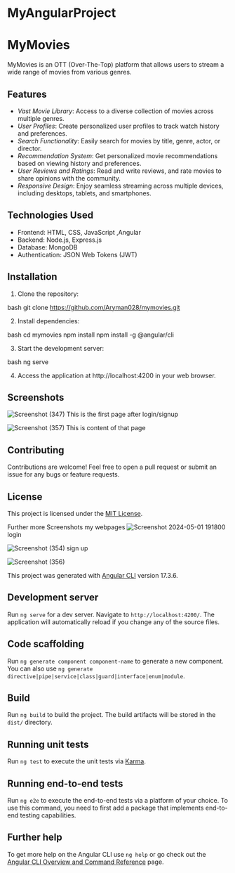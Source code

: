 # MyAngularProject

# MyMovies

MyMovies is an OTT (Over-The-Top) platform that allows users to stream a wide range of movies from various genres.

## Features

- *Vast Movie Library*: Access to a diverse collection of movies across multiple genres.
- *User Profiles*: Create personalized user profiles to track watch history and preferences.
- *Search Functionality*: Easily search for movies by title, genre, actor, or director.
- *Recommendation System*: Get personalized movie recommendations based on viewing history and preferences.
- *User Reviews and Ratings*: Read and write reviews, and rate movies to share opinions with the community.
- *Responsive Design*: Enjoy seamless streaming across multiple devices, including desktops, tablets, and smartphones.

## Technologies Used

- Frontend: HTML, CSS, JavaScript ,Angular
- Backend: Node.js, Express.js
- Database: MongoDB
- Authentication: JSON Web Tokens (JWT)

## Installation

1. Clone the repository:

bash
git clone https://github.com/Aryman028/mymovies.git


2. Install dependencies:

bash
cd mymovies
npm install
npm install -g @angular/cli


3. Start the development server:

bash
ng serve


4. Access the application at http://localhost:4200 in your web browser.

## Screenshots

![Screenshot (347)](https://github.com/Aryaman028/FrontEnd-Project/assets/114793920/8aeb8c9b-6cc2-4c4b-844d-239fd045ef49) 
This is the first page after login/signup

![Screenshot (357)](https://github.com/Aryaman028/FrontEnd-Project/assets/114793920/2b56907d-058f-4c16-9be8-c45f0e7d8270)
This is content of that page

## Contributing

Contributions are welcome! Feel free to open a pull request or submit an issue for any bugs or feature requests.

## License

This project is licensed under the [MIT License](LICENSE).

Further more Screenshots my webpages
![Screenshot 2024-05-01 191800](https://github.com/Aryaman028/FrontEnd-Project/assets/114793920/1bd371a7-ad61-4a35-bc10-c82658f17d81) login

![Screenshot (354)](https://github.com/Aryaman028/FrontEnd-Project/assets/114793920/e5907a16-f3f9-4c92-a8a4-b1fafd50ffad) sign up

![Screenshot (356)](https://github.com/Aryaman028/FrontEnd-Project/assets/114793920/9bf52fbc-c9d7-4866-9d9b-60a53a527c6a)

This project was generated with [Angular CLI](https://github.com/angular/angular-cli) version 17.3.6.

## Development server

Run `ng serve` for a dev server. Navigate to `http://localhost:4200/`. The application will automatically reload if you change any of the source files.

## Code scaffolding

Run `ng generate component component-name` to generate a new component. You can also use `ng generate directive|pipe|service|class|guard|interface|enum|module`.

## Build

Run `ng build` to build the project. The build artifacts will be stored in the `dist/` directory.

## Running unit tests

Run `ng test` to execute the unit tests via [Karma](https://karma-runner.github.io).

## Running end-to-end tests

Run `ng e2e` to execute the end-to-end tests via a platform of your choice. To use this command, you need to
 first add a package that implements end-to-end testing capabilities.

## Further help

To get more help on the Angular CLI use `ng help` or go check out the [Angular CLI Overview and Command Reference](https://angular.io/cli) page.



